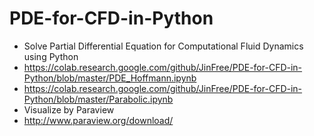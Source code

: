 # PDE-for-CFD-in-Python
* Solve Partial Differential Equation for Computational Fluid Dynamics using Python
* https://colab.research.google.com/github/JinFree/PDE-for-CFD-in-Python/blob/master/PDE_Hoffmann.ipynb
* https://colab.research.google.com/github/JinFree/PDE-for-CFD-in-Python/blob/master/Parabolic.ipynb
* Visualize by Paraview
*  http://www.paraview.org/download/

